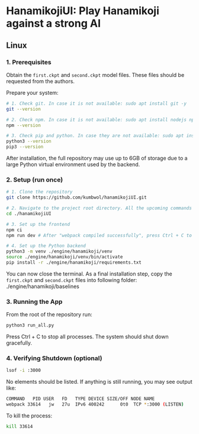 # HanamikojiUI: Play Hanamikoji against a strong AI

## Linux

### 1. Prerequisites
Obtain the `first.ckpt` and `second.ckpt` model files. These files should be requested from the authors.

Prepare your system:
```bash
# 1. Check git. In case it is not available: sudo apt install git -y
git --version 

# 2. Check npm. In case it is not available: sudo apt install nodejs npm -y
npm --version

# 3. Check pip and python. In case they are not available: sudo apt install python3 python3-pip -y
python3 --version
pip3 --version
```

After installation, the full repository may use up to 6GB of storage due to a large Python virtual environment used by
the backend.

### 2. Setup (run once)

```bash
# 1. Clone the repository
git clone https://github.com/kumbwol/hanamikojiUI.git

# 2. Navigate to the project root directory. All the upcoming commands should be called from here.
cd ./hanamikojiUI

# 3. Set up the frontend
npm ci
npm run dev # After "webpack compiled successfully", press Ctrl + C to stop the dev server

# 4. Set up the Python backend
python3 -m venv ./engine/hanamikoji/venv
source ./engine/hanamikoji/venv/bin/activate
pip install -r ./engine/hanamikoji/requirements.txt
```

You can now close the terminal. As a final installation step, copy the `first.ckpt` and `second.ckpt` files into following folder:
./engine/hanamikoji/baselines

### 3. Running the App

From the root of the repository run:

```bash
python3 run_all.py
```

Press Ctrl + C to stop all processes. The system should shut down gracefully.

### 4. Verifying Shutdown (optional)

```bash
lsof -i :3000
```

No elements should be listed.
If anything is still running, you may see output like:

```bash
COMMAND   PID USER   FD   TYPE DEVICE SIZE/OFF NODE NAME
webpack 33614   jw   27u  IPv6 400242      0t0  TCP *:3000 (LISTEN)
```

To kill the process:

```bash
kill 33614
```

